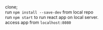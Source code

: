 clone;  
run `npm install --save-dev` from local repo  
run `npm start` to run react app on local server.  
access app from `localhost:8080`